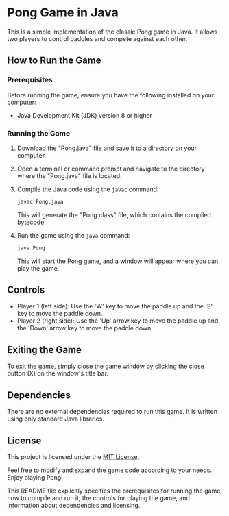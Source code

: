 
# Pong Game in Java

This is a simple implementation of the classic Pong game in Java. It allows two players to control paddles and compete against each other.

## How to Run the Game

### Prerequisites

Before running the game, ensure you have the following installed on your computer:

- Java Development Kit (JDK) version 8 or higher

### Running the Game

1. Download the "Pong.java" file and save it to a directory on your computer.

2. Open a terminal or command prompt and navigate to the directory where the "Pong.java" file is located.

3. Compile the Java code using the `javac` command:

   ```bash
   javac Pong.java
   ```

   This will generate the "Pong.class" file, which contains the compiled bytecode.

4. Run the game using the `java` command:

   ```bash
   java Pong
   ```

   This will start the Pong game, and a window will appear where you can play the game.

## Controls

- Player 1 (left side): Use the 'W' key to move the paddle up and the 'S' key to move the paddle down.
- Player 2 (right side): Use the 'Up' arrow key to move the paddle up and the 'Down' arrow key to move the paddle down.

## Exiting the Game

To exit the game, simply close the game window by clicking the close button (X) on the window's title bar.

## Dependencies

There are no external dependencies required to run this game. It is written using only standard Java libraries.

## License

This project is licensed under the [MIT License](LICENSE).

Feel free to modify and expand the game code according to your needs. Enjoy playing Pong!


This README file explicitly specifies the prerequisites for running the game, how to compile and run it, the controls for playing the game, and information about dependencies and licensing.
